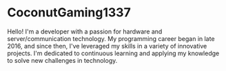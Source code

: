 # CoconutGaming1337
Hello! I'm a developer with a passion for hardware and server/communication technology. My programming career began in late 2016, and since then, I've leveraged my skills in a variety of innovative projects. I'm dedicated to continuous learning and applying my knowledge to solve new challenges in technology.
